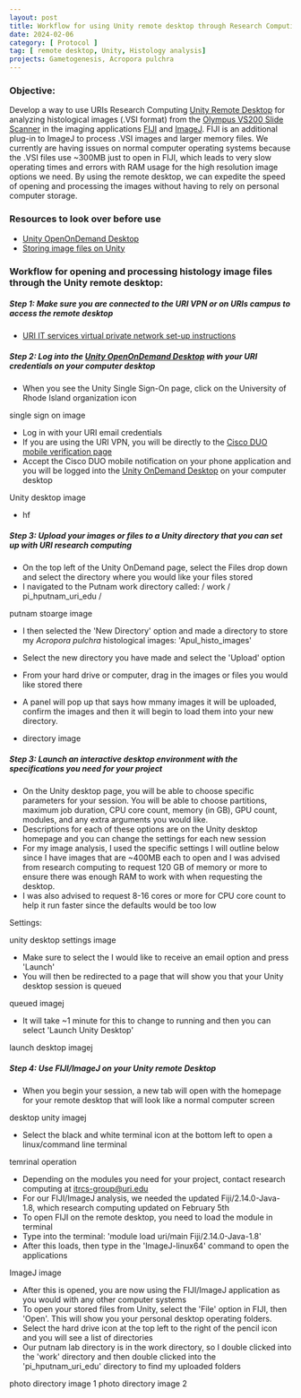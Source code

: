 ```yaml
---
layout: post
title: Workflow for using Unity remote desktop through Research Computing at URI to analyze histology images
date: 2024-02-06
category: [ Protocol ]
tag: [ remote desktop, Unity, Histology analysis]
projects: Gametogenesis, Acropora pulchra
---
```


### Objective:

Develop a way to use URIs Research Computing [Unity Remote Desktop](https://ood.unity.rc.umass.edu/pun/sys/dashboard/batch_connect/sys/bc_desktop/session_contexts/new) for analyzing histological images (.VSI format) from the [Olympus VS200 Slide Scanner](https://www.olympus-lifescience.com/en/solutions-based-systems/vs200/?creative=651058250123&keyword=vs200&matchtype=p&network=g&device=c&campaignid=19808814716&adgroupid=153723253824&gad_source=1&gclid=Cj0KCQiAzoeuBhDqARIsAMdH14G2xPd8sI9oVtAmzihQT06OLMU9ZTR4dJPopi_AG-fuMgdWLPsQDoQaAlKkEALw_wcB) in the imaging applications [FIJI](https://fiji.sc) and [ImageJ](https://imagej.net/ij/). FIJI is an additional plug-in to ImageJ to process .VSI images and larger memory files. We currently are having issues on normal computer operating systems because the .VSI files use ~300MB just to open in FIJI, which leads to very slow operating times and errors with RAM usage for the high resolution image options we need. By using the remote desktop, we can expedite the speed of opening and processing the images without having to rely on personal computer storage.

### Resources to look over before use

-  [Unity OpenOnDemand Desktop](https://ood.unity.rc.umass.edu/pun/sys/dashboard/batch_connect/sys/bc_desktop/session_contexts/new)
- [Storing image files on Unity](https://docs.unity.uri.edu/documentation/managing-files/)

### Workflow for opening and processing histology image files through the Unity remote desktop:

##### Step 1: Make sure you are connected to the URI VPN or on URIs campus to access the remote desktop

- [URI IT services virtual private network set-up instructions](https://its.uri.edu/services/94530c3f3f00b35e6d294546faa3667f75f63fff22/)

##### Step 2: Log into the [Unity OpenOnDemand Desktop](https://ood.unity.rc.umass.edu/pun/sys/dashboard/batch_connect/sys/bc_desktop/session_contexts/new) with your URI credentials on your computer desktop

- When you see the Unity Single Sign-On page, click on the University of Rhode Island organization icon

single sign on image

- Log in with your URI email credentials
- If you are using the URI VPN, you will be directly to the [Cisco DUO mobile verification page](https://duo.com/resources/ebooks/the-multi-factor-authentication-evaluation-guide?utm_source=google&utm_medium=paid_search&utm_campaign=DUO_AMER_NA_GS_Branded_General_T1&utm_content=General&gad_source=1&gclid=Cj0KCQiAzoeuBhDqARIsAMdH14HikwqO9eUWvR37ewGtuHWGonw3uZOpZG2uyI_-7Bl8Nip2bleyN2UaAnszEALw_wcB)
- Accept the Cisco DUO mobile notification on your phone application and you will be logged into the [Unity OnDemand Desktop](https://ood.unity.rc.umass.edu/pun/sys/dashboard/batch_connect/sys/bc_desktop/session_contexts/new) on your computer desktop

Unity desktop image

- hf

##### Step 3: Upload your images or files to a Unity directory that you can set up with URI research computing

- On the top left of the Unity OnDemand page, select the Files drop down and select the directory where you would like your files stored
- I navigated to the Putnam work directory called: / work / pi_hputnam_uri_edu /

putnam stoarge image

- I then selected the 'New Directory' option and made a directory to store my *Acropora pulchra* histological images: 'Apul_histo_images'
- Select the new directory you have made and select the 'Upload' option
- From your hard drive or computer, drag in the images or files you would like stored there
- A panel will pop up that says how mmany images it will be uploaded, confirm the images and then it will begin to load them into your new directory.

- directory image





##### Step 3: Launch an interactive desktop environment with the specifications you need for your project

- On the Unity desktop page, you will be able to choose specific parameters for your session. You will be able to choose partitions, maximum job duration, CPU core count, memory (in GB), GPU count, modules, and any extra arguments you would like.
- Descriptions for each of these options are on the Unity desktop homepage and you can change the settings for each new session
- For my image analysis, I used the specific settings I will outline below since I have images that are ~400MB each to open and I was advised from research computing to request 120 GB of memory or more to ensure there was enough RAM to work with when requesting the desktop.
- I was also advised to request 8-16 cores or more for CPU core count to help it run faster since the defaults would be too low

Settings:

unity desktop settings image


- Make sure to select the I would like to receive an email option and press 'Launch'
- You will then be redirected to a page that will show you that your Unity desktop session is queued

queued imagej

- It will take ~1 minute for this to change to running and then you can select 'Launch Unity Desktop'

launch desktop imagej


##### Step 4: Use FIJI/ImageJ on your Unity remote Desktop

- When you begin your session, a new tab will open with the homepage for your remote desktop that will look like a normal computer screen

desktop unity imagej

- Select the black and white terminal icon at the bottom left to open a linux/command line terminal

temrinal operation

- Depending on the modules you need for your project, contact research computing at itrcs-group@uri.edu
- For our FIJI/ImageJ analysis, we needed the updated Fiji/2.14.0-Java-1.8, which research computing updated on February 5th
- To open FIJI on the remote desktop, you need to load the module in terminal
- Type into the terminal: 'module load uri/main Fiji/2.14.0-Java-1.8'
- After this loads, then type in the 'ImageJ-linux64' command to open the applications

ImageJ image

- After this is opened, you are now using the FIJI/ImageJ application as you would with any other computer systems
- To open your stored files from Unity, select the 'File' option in FIJI, then 'Open'. This will show you your personal desktop operating folders.
- Select the hard drive icon at the top left to the right of the pencil icon and you will see a list of directories
- Our putnam lab directory is in the work directory, so I double clicked into the 'work' directory and then double clicked into the 'pi_hputnam_uri_edu' directory to find my uploaded folders


photo directory image 1
photo directory image 2
